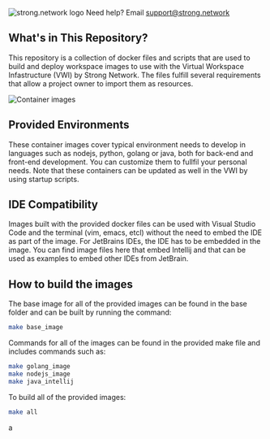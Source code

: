 ![strong.network logo](assets/images/strong_logo.png)
Need help? Email support@strong.network

## What's in This Repository?
This repository is a collection of docker files and scripts that are used to build and deploy workspace images to use with the Virtual Workspace Infastructure (VWI) by Strong Network. The files fulfill several requirements that allow a project owner to import them as resources.

![Container images](assets/images/container_images.png)
##  Provided Environments
These container images cover typical environment needs to develop in languages such as nodejs, python, golang or java, both for back-end and front-end development. You can customize them to fullfil your personal needs. Note that these containers can be updated as well in the VWI by using startup scripts.

## IDE Compatibility
Images built with the provided docker files can be used with Visual Studio Code and the terminal (vim, emacs, etcl) without the need to embed the IDE as part of the image. For JetBrains IDEs, the IDE has to be embedded in the image. You can find image files here that embed Intellij and that can be used as examples to embed other IDEs from JetBrain.

## How to build the images
The base image for all of the provided images can be found in the base folder and can be built by running the command:
```bash
make base_image
```
Commands for all of the images can be found in the provided make file and includes commands such as:
```bash
make golang_image
make nodejs_image
make java_intellij
```

To build all of the provided images:
```bash
make all
```

a